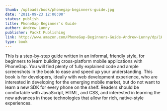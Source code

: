 ```yaml
---
thumb: /uploads/book/phonegap-beginners-guide.jpg
date: '2011-09-23 12:00:00'
status: publish
title: PhoneGap Beginner's Guide
author: Andrew Lunny
publisher: Packt Publishing
link: http://www.amazon.com/PhoneGap-Beginners-Guide-Andrew-Lunny/dp/1849515360/ 
type: book
---
```

This is a step-by-step guide written in an informal, friendly style, for beginners to learn building cross-platform mobile applications with PhoneGap. You will find plenty of fully explained code and ample screenshots in the book to ease and speed up your understanding. This book is for developers, ideally with web development experience, who are interested in developing for the emerging mobile market, but do not want to learn a new SDK for every phone on the shelf. Readers should be comfortable with JavaScript, HTML, and CSS, and interested in learning the new advances in those technologies that allow for rich, native-style experiences.